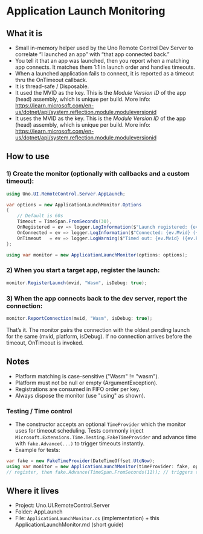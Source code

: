 ﻿# Application Launch Monitoring

## What it is
- Small in-memory helper used by the Uno Remote Control Dev Server to correlate “I launched an app” with “that app connected back.”
- You tell it that an app was launched, then you report when a matching app connects. It matches them 1:1 in launch order and handles timeouts.
- When a launched application fails to connect, it is reported as a timeout thru the OnTimeout callback.
- It is thread-safe / Disposable.
- It used the MVID as the key. This is the _Module Version ID_ of the app (head) assembly, which is unique per build. More info: https://learn.microsoft.com/en-us/dotnet/api/system.reflection.module.moduleversionid
- It uses the MVID as the key. This is the _Module Version ID_ of the app (head) assembly, which is unique per build. More info: https://learn.microsoft.com/en-us/dotnet/api/system.reflection.module.moduleversionid

## How to use
### 1) Create the monitor (optionally with callbacks and a custom timeout):

```csharp
using Uno.UI.RemoteControl.Server.AppLaunch;

var options = new ApplicationLaunchMonitor.Options
{
    // Default is 60s
    Timeout = TimeSpan.FromSeconds(30),
    OnRegistered = ev => logger.LogInformation($"Launch registered: {ev.Mvid} ({ev.Platform})"),
    OnConnected = ev => logger.LogInformation($"Connected: {ev.Mvid} ({ev.Platform})"),
    OnTimeout   = ev => logger.LogWarning($"Timed out: {ev.Mvid} ({ev.Platform})")
};

using var monitor = new ApplicationLaunchMonitor(options: options);
```

### 2) When you start a target app, register the launch:
```csharp
monitor.RegisterLaunch(mvid, "Wasm", isDebug: true);
```

### 3) When the app connects back to the dev server, report the connection:
```csharp
monitor.ReportConnection(mvid, "Wasm", isDebug: true);
```

That’s it. The monitor pairs the connection with the oldest pending launch for the same (mvid, platform, isDebug). If no connection arrives before the timeout, OnTimeout is invoked.

## Notes
- Platform matching is case-sensitive ("Wasm" != "wasm").
- Platform must not be null or empty (ArgumentException).
- Registrations are consumed in FIFO order per key.
- Always dispose the monitor (use "using" as shown).

### Testing / Time control

- The constructor accepts an optional `TimeProvider` which the monitor uses for timeout scheduling. Tests commonly inject `Microsoft.Extensions.Time.Testing.FakeTimeProvider` and advance time with `fake.Advance(...)` to trigger timeouts instantly.
- Example for tests:

```csharp
var fake = new FakeTimeProvider(DateTimeOffset.UtcNow);
using var monitor = new ApplicationLaunchMonitor(timeProvider: fake, options: options);
// register, then fake.Advance(TimeSpan.FromSeconds(11)); // triggers timeout callbacks
```

## Where it lives
- Project: Uno.UI.RemoteControl.Server
- Folder: AppLaunch
- File: `ApplicationLaunchMonitor.cs` (implementation) + this ApplicationLaunchMonitor.md (short guide)
